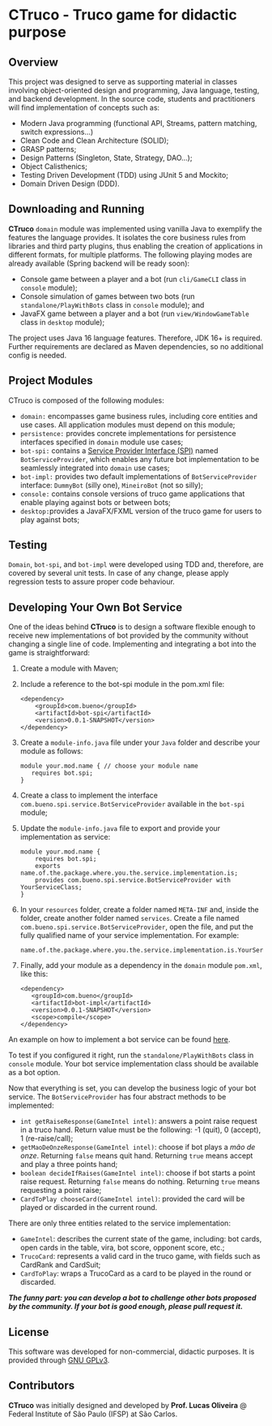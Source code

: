 # CTruco - Truco game for didactic purpose

## Overview

This project was designed to serve as supporting material in classes involving object-oriented design and programming,
Java language, testing, and backend development. In the source code, students and practitioners will find implementation 
of concepts such as: 

- Modern Java programming (functional API, Streams, pattern matching, switch expressions...)
- Clean Code and Clean Architecture (SOLID);
- GRASP patterns;
- Design Patterns (Singleton, State, Strategy, DAO...);
- Object Calisthenics;
- Testing Driven Development (TDD) using JUnit 5 and Mockito;
- Domain Driven Design (DDD).

## Downloading and Running

**CTruco** `domain` module was implemented using vanilla Java to exemplify the features the language provides. 
It isolates the core business rules from libraries and third party plugins, thus enabling the creation of applications in
different formats, for multiple platforms. The following playing modes are already available (Spring backend will be ready soon): 

- Console game between a player and a bot (run `cli/GameCLI` class in `console` module);
- Console simulation of games between two bots (run `standalone/PlayWithBots` class in `console` module); and
- JavaFX game between a player and a bot (run `view/WindowGameTable` class in `desktop` module);

The project uses Java 16 language features. Therefore, JDK 16+ is required. Further requirements are declared as Maven
dependencies, so no additional config is needed.  

## Project Modules

CTruco is composed of the following modules: 

- `domain:` encompasses game business rules, including core entities and use cases. All application modules must depend on this module;
- `persistence:` provides concrete implementations for persistence interfaces specified in `domain` module use cases;
- `bot-spi:` contains a [Service Provider Interface (SPI)](https://docs.oracle.com/javase/tutorial/sound/SPI-intro.html) named `BotServiceProvider`, which enables any future bot implementation to be seamlessly integrated into `domain` use cases;
- `bot-impl:` provides two default implementations of `BotServiceProvider` interface: `DummyBot` (silly one), `MineiroBot` (not so silly);
- `console:` contains console versions of truco game applications that enable playing against bots or between bots;
- `desktop:`provides a JavaFX/FXML version of the truco game for users to play against bots;


## Testing

`Domain`, `bot-spi`, and `bot-impl` were developed using TDD and, therefore, are covered by several unit tests. In case of any change, 
please apply regression tests to assure proper code behaviour.

## Developing Your Own Bot Service

One of the ideas behind **CTruco** is to design a software flexible enough to receive new implementations of bot provided by
the community without changing a single line of code. Implementing and integrating a bot into the game is straightforward:

1. Create a module with Maven;
2. Include a reference to the bot-spi module in the pom.xml file: 

    ```
   <dependency>
        <groupId>com.bueno</groupId>
        <artifactId>bot-spi</artifactId>
        <version>0.0.1-SNAPSHOT</version>
    </dependency>
   ```

3. Create a `module-info.java` file under your `Java` folder and describe your module as follows: 
   ```
   module your.mod.name { // choose your module name
      requires bot.spi;
   }
   ```
   
4. Create a class to implement the interface `com.bueno.spi.service.BotServiceProvider` available in the `bot-spi` module; 

5. Update the `module-info.java` file to export and provide your implementation as service:
   ```
   module your.mod.name {
       requires bot.spi;
       exports name.of.the.package.where.you.the.service.implementation.is;
       provides com.bueno.spi.service.BotServiceProvider with YourServiceClass;
   }
   ```
   
6. In your `resources` folder, create a folder named `META-INF` and, inside the folder, create another folder named `services`. 
Create a file named `com.bueno.spi.service.BotServiceProvider`, open the file, and put the fully qualified name of your service
implementation. For example: 

   ```
   name.of.the.package.where.you.the.service.implementation.is.YourServiceClass
   ```


7. Finally, add your module as a dependency in the `domain` module `pom.xml`, like this:

   ```
   <dependency>
      <groupId>com.bueno</groupId>
      <artifactId>bot-impl</artifactId>
      <version>0.0.1-SNAPSHOT</version>
      <scope>compile</scope>
   </dependency>
   ```

An example on how to implement a bot service can be found [here](https://github.com/lucas-ifsp/CTruco/tree/master/bot-impl). 

To test if you configured it right, run the `standalone/PlayWithBots` class in `console` module. Your bot service implementation class should be available as a bot option.

Now that everything is set, you can develop the business logic of your bot service. The `BotServiceProvider` 
has four abstract methods to be implemented: 

- `int getRaiseResponse(GameIntel intel)`: answers a point raise request in a truco hand. Return value must be the following: -1 (quit), 0 (accept), 1 (re-raise/call);
- `getMaoDeOnzeResponse(GameIntel intel)`: choose if bot plays a *mão de onze*. Returning `false` means quit hand. Returning `true` means accept and play a three points hand;
- `boolean decideIfRaises(GameIntel intel)`: choose if bot starts a point raise request.  Returning `false` means do nothing. Returning `true` means requesting a point raise;
- `CardToPlay chooseCard(GameIntel intel)`: provided the card will be played or discarded in the current round.

There are only three entities related to the service implementation:

- `GameIntel`: describes the current state of the game, including: bot cards, open cards in the table, vira, bot score, opponent score, etc.;
- `TrucoCard`: represents a valid card in the truco game, with fields such as CardRank and CardSuit;
- `CardToPlay`: wraps a TrucoCard as a card to be played in the round or discarded.

***The funny part: you can develop a bot to challenge other bots proposed by the community. If your bot is good enough, please pull request it.***



## License

This software was developed for non-commercial, didactic purposes. It is provided through [GNU GPLv3](https://www.gnu.org/licenses/gpl-3.0.pt-br.html).

## Contributors

**CTruco** was initially designed and developed by **Prof. Lucas Oliveira** @ Federal Institute of São Paulo (IFSP) at São Carlos.






